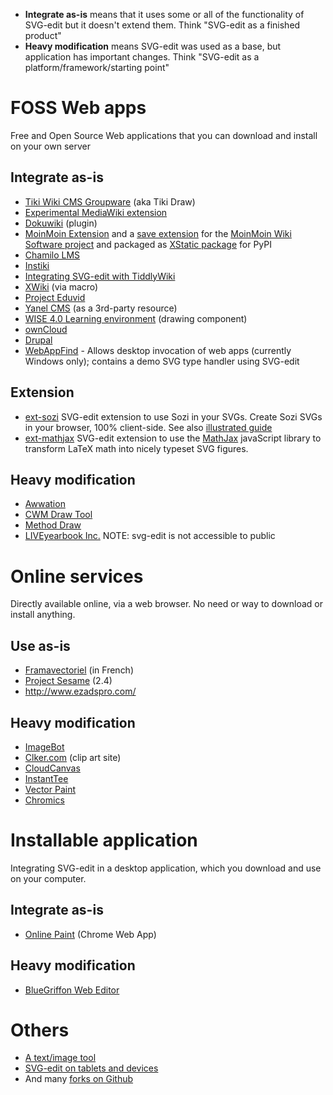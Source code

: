   * **Integrate as-is** means that it uses some or all of the functionality of SVG-edit but it doesn't extend them. Think "SVG-edit as a finished product"
  * **Heavy modification** means SVG-edit was used as a base, but application has important changes. Think "SVG-edit as a platform/framework/starting point"

# FOSS Web apps #
Free and Open Source Web applications that you can download and install on your own server

## Integrate as-is ##
  * [Tiki Wiki CMS Groupware](http://doc.tiki.org/Draw) (aka Tiki Draw)
  * [Experimental MediaWiki extension](http://www.mediawiki.org/wiki/Extension:SVGEdit)
  * [Dokuwiki](http://www.dokuwiki.org/plugin:svgedit) (plugin)
  * [MoinMoin Extension](http://moinmo.in/ReimarBauer/SvgEditor) and a [save extension](https://bitbucket.org/ReimarBauer/xstatic-svg-edit-moin/src/tip/xstatic/pkg/svgedit_moin/data/editor/extensions/ext-server_moinsave.js?at=default) for the [MoinMoin Wiki Software project](http://moinmo.in/MoinMoin2.0) and packaged as [XStatic package](http://pypi.python.org/pypi/XStatic-svg-edit-moin) for PyPI
  * [Chamilo LMS](http://www.chamilo.org/)
  * [Instiki](http://golem.ph.utexas.edu/~distler/blog/archives/002168.html)
  * [Integrating SVG-edit with TiddlyWiki](http://www.autohotkey.com/forum/topic52732.html)
  * [XWiki](http://extensions.xwiki.org/xwiki/bin/view/Extension/SVG+Macro) (via macro)
  * [Project Eduvid](http://eduvid.techfandu.org/)
  * [Yanel CMS](http://trac.yanel-contribution.3k3.org/wiki/svg-edit) (as a 3rd-party resource)
  * [WISE 4.0 Learning environment](http://wise4.telscenter.org/webapp/index.html) (drawing component)
  * [ownCloud](http://sourceforge.net/projects/ocsvg/)
  * [Drupal](https://drupal.org/sandbox/josegaert/1511596)
  * [WebAppFind](https://github.com/brettz9/webappfind) - Allows desktop invocation of web apps (currently Windows only); contains a demo SVG type handler using SVG-edit

## Extension ##
  * [ext-sozi](http://asyazwan.github.com/ext-sozi/) SVG-edit extension to use Sozi in your SVGs. Create Sozi SVGs in your browser, 100% client-side. See also [illustrated guide](http://asyazwan.github.com/ext-sozi/ext-sozi-guide.png)
  * [ext-mathjax](https://github.com/josegaert/ext-mathjax) SVG-edit extension to use the [MathJax](http://www.mathjax.com/) javaScript library to transform LaTeX math into nicely typeset SVG figures.


## Heavy modification ##
  * [Awwation](http://adityab.github.com/Awwation/)
  * [CWM Draw Tool](https://code.google.com/p/cwm-drawtool/)
  * [Method Draw](https://github.com/duopixel/Method-Draw)
  * [LIVEyearbook Inc.](https://www.liveyearbook.com) NOTE: svg-edit is not accessible to public


# Online services #
Directly available online, via a web browser. No need or way to download or install anything.

## Use as-is ##
  * [Framavectoriel](http://framavectoriel.org/) (in French)
  * [Project Sesame](http://projectsesame.appspot.com/) (2.4)
  * http://www.ezadspro.com/

## Heavy modification ##
  * [ImageBot](http://www.flamingtext.com/imagebot/)
  * [Clker.com](http://www.clker.com/) (clip art site)
  * [CloudCanvas](http://editor.cloud-canvas.com)
  * [InstantTee](http://instanttee.co.nr/)
  * [Vector Paint](http://www.vector-paint.com/)
  * [Chromics](http://dev.chromics.com/master/editor/svg-editor.html)

# Installable application #
Integrating SVG-edit in a desktop application, which you download and use on your computer.

## Integrate as-is ##
  * [Online Paint](https://chrome.google.com/webstore/detail/hnbpdiengicdefcjecjbnjnoifekhgdo) (Chrome Web App)

## Heavy modification ##
  * [BlueGriffon Web Editor](http://bluegriffon.org/)


# Others #
  * [A text/image tool](https://faustedition.uni-wuerzburg.de/public/text-image-links.jpg)
  * [SVG-edit on tablets and devices](http://code.google.com/p/svg-edit/issues/detail?id=252)
  * And many [forks on Github](https://github.com/search?q=%22svg-edit%22&repo=&p=1&type=Repositories&l=)